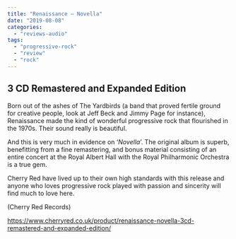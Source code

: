 ```yaml
---
title: "Renaissance – Novella"
date: "2019-08-08"
categories: 
  - "reviews-audio"
tags: 
  - "progressive-rock"
  - "review"
  - "rock"
---
```


## 3 CD Remastered and Expanded Edition

Born out of the ashes of The Yardbirds (a band that proved fertile ground for creative people, look at Jeff Beck and Jimmy Page for instance), Renaissance made the kind of wonderful progressive rock that flourished in the 1970s. Their sound really is beautiful.

And this is very much in evidence on ‘_Novella_’. The original album is superb, benefitting from a fine remastering, and bonus material consisting of an entire concert at the Royal Albert Hall with the Royal Philharmonic Orchestra is a true gem.

Cherry Red have lived up to their own high standards with this release and anyone who loves progressive rock played with passion and sincerity will find much to love here.

(Cherry Red Records)

https://www.cherryred.co.uk/product/renaissance-novella-3cd-remastered-and-expanded-edition/
